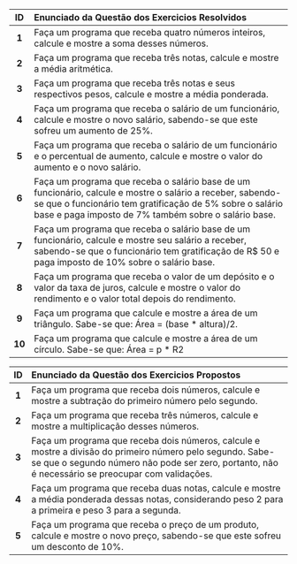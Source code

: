 | ID | Enunciado da Questão dos Exercicios Resolvidos  |
| :---: | :--- |
| **1** | Faça um programa que receba quatro números inteiros, calcule e mostre a soma desses números. |
| **2** | Faça um programa que receba três notas, calcule e mostre a média aritmética. |
| **3** | Faça um programa que receba três notas e seus respectivos pesos, calcule e mostre a média ponderada. |
| **4** | Faça um programa que receba o salário de um funcionário, calcule e mostre o novo salário, sabendo-se que este sofreu um aumento de 25%. |
| **5** | Faça um programa que receba o salário de um funcionário e o percentual de aumento, calcule e mostre o valor do aumento e o novo salário. |
| **6** | Faça um programa que receba o salário base de um funcionário, calcule e mostre o salário a receber, sabendo-se que o funcionário tem gratificação de 5% sobre o salário base e paga imposto de 7% também sobre o salário base. | 
| **7** | Faça um programa que receba o salário base de um funcionário, calcule e mostre seu salário a receber, sabendo-se que o funcionário tem gratificação de R$ 50 e paga imposto de 10% sobre o salário base. | 
| **8** | Faça um programa que receba o valor de um depósito e o valor da taxa de juros, calcule e mostre o valor do rendimento e o valor total depois do rendimento. | 
| **9** | Faça um programa que calcule e mostre a área de um triângulo. Sabe-se que: Área = (base * altura)/2. | 
| **10** | Faça um programa que calcule e mostre a área de um círculo. Sabe-se que: Área = p * R2

| ID | Enunciado da Questão dos Exercicios Propostos |
| :---: | :--- |
| **1** |  Faça um programa que receba dois números, calcule e mostre a subtração do primeiro número pelo segundo. |
| **2** | Faça um programa que receba três números, calcule e mostre a multiplicação desses números. |
| **3** | Faça um programa que receba dois números, calcule e mostre a divisão do primeiro número pelo segundo. Sabe-se que o segundo número não pode ser zero, portanto, não é necessário se preocupar com validações. |
| **4** | Faça um programa que receba duas notas, calcule e mostre a média ponderada dessas notas, considerando peso 2 para a primeira e peso 3 para a segunda. | 
| **5** | Faça um programa que receba o preço de um produto, calcule e mostre o novo preço, sabendo-se que este sofreu um desconto de 10%. |
